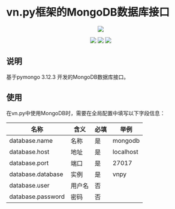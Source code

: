 # vn.py框架的MongoDB数据库接口

<p align="center">
  <img src ="https://vnpy.oss-cn-shanghai.aliyuncs.com/vnpy-logo.png"/>
</p>

<p align="center">
    <img src ="https://img.shields.io/badge/version-1.0.1-blueviolet.svg"/>
    <img src ="https://img.shields.io/badge/platform-windows|linux|macos-yellow.svg"/>
    <img src ="https://img.shields.io/badge/python-3.7-blue.svg" />
</p>

## 说明

基于pymongo 3.12.3 开发的MongoDB数据库接口。

## 使用

在vn.py中使用MongoDB时，需要在全局配置中填写以下字段信息：

|名称|含义|必填|举例|
|---------|----|---|---|
|database.name|名称|是|mongodb|
|database.host|地址|是|localhost|
|database.port|端口|是|27017|
|database.database|实例|是|vnpy|
|database.user|用户名|否||
|database.password|密码|否||
